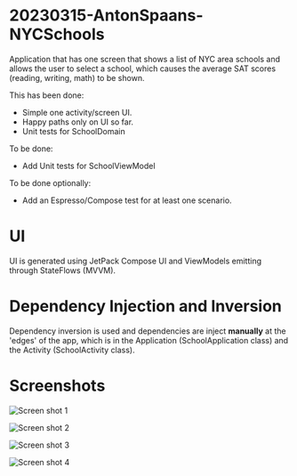# 20230315-AntonSpaans-NYCSchools

Application that has one screen that shows a list of NYC area schools and allows the user to select a school, 
which causes the average SAT scores (reading, writing, math) to be shown.

This has been done:
- Simple one activity/screen UI.
- Happy paths only on UI so far.
- Unit tests for SchoolDomain

To be done:
- Add Unit tests for SchoolViewModel
 
To be done optionally:
- Add an Espresso/Compose test for at least one scenario.

# UI

UI is generated using JetPack Compose UI and ViewModels emitting through StateFlows (MVVM).

# Dependency Injection and Inversion

Dependency inversion is used and dependencies are inject **manually** at the 'edges' of the app, 
which is in the Application (SchoolApplication class) and the Activity (SchoolActivity class).

# Screenshots

![Screen shot 1](./SS1.jpg)

![Screen shot 2](./SS2.jpg)

![Screen shot 3](./SS3.jpg)

![Screen shot 4](./SS4.jpg)
